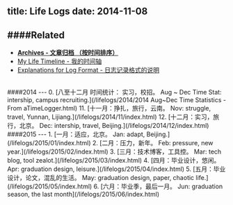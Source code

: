 title: Life Logs
date: 2014-11-08
---
####Related
---
* [**Archives - 文章归档 （按时间排序）**](/archives/)
* [ My Life Timeline - 我的时间轴 ](/timeline)
* [Explanations for Log Format - 日志记录格式的说明](/2015/03/02/Time%20Mgt.%20时间管理%20-%20辅助日志的使用%20及%20相关思考/#Log_Instance_日志实例)

<br/>
####2014
---
0. [八至十二月 时间统计： 实习，校招。 Aug ~ Dec Time Stat: intership, campus recruiting.](/lifelogs/2014/2014 Aug~Dec Time Statistics - From aTimeLogger.html)
11. [十一月：挣扎，旅行，云南。 Nov: struggle, travel, Yunnan, Lijiang.](/lifelogs/2014/11/index.html)
12. [十二月：实习，旅行，北京。 Dec: intership, travel, Beijing.](/lifelogs/2014/12/index.html)

<br/>
####2015
---
1. [一月：适应，北京。 Jan: adapt, Beijing.](/lifelogs/2015/01/index.html)
2. [二月：压力，新年。 Feb: pressure, new year.](/lifelogs/2015/02/index.html)
3. [三月：技术博客，工具控。 Mar: tech blog, tool zealot.](/lifelogs/2015/03/index.html)
4. [四月：毕业设计，悠闲。 Apr: graduation design, leisure.](/lifelogs/2015/04/index.html)
5. [五月：毕业设计，论文，混乱的生活。 May: graduation design, paper, chaotic life.](/lifelogs/2015/05/index.html)
6. [六月：毕业季，最后一月。 Jun: graduation season, the last month](/lifelogs/2015/06/index.html)